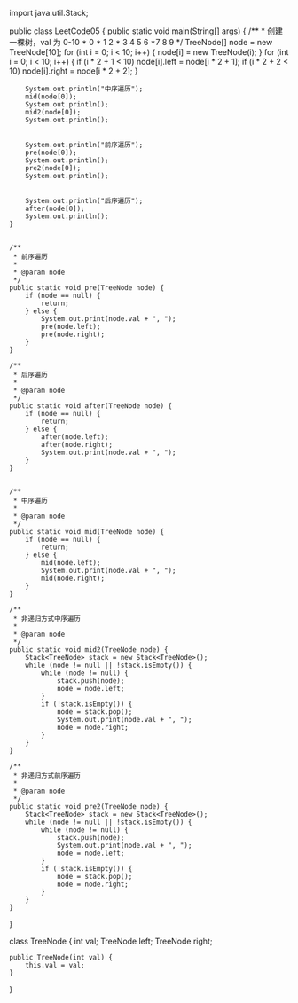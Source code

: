 import java.util.Stack;

public class LeetCode05 {
    public static void main(String[] args) {
        /**
         * 创建一棵树，val 为 0-10
         *             0
         *       1          2
         *  3      4    5    6
         *7  8  9
         */
        TreeNode[] node = new TreeNode[10];
        for (int i = 0; i < 10; i++) {
            node[i] = new TreeNode(i);
        }
        for (int i = 0; i < 10; i++) {
            if (i * 2 + 1 < 10)
                node[i].left = node[i * 2 + 1];
            if (i * 2 + 2 < 10)
                node[i].right = node[i * 2 + 2];
        }

        System.out.println("中序遍历");
        mid(node[0]);
        System.out.println();
        mid2(node[0]);
        System.out.println();


        System.out.println("前序遍历");
        pre(node[0]);
        System.out.println();
        pre2(node[0]);
        System.out.println();


        System.out.println("后序遍历");
        after(node[0]);
        System.out.println();
    }


    /**
     * 前序遍历
     *
     * @param node
     */
    public static void pre(TreeNode node) {
        if (node == null) {
            return;
        } else {
            System.out.print(node.val + ", ");
            pre(node.left);
            pre(node.right);
        }
    }

    /**
     * 后序遍历
     *
     * @param node
     */
    public static void after(TreeNode node) {
        if (node == null) {
            return;
        } else {
            after(node.left);
            after(node.right);
            System.out.print(node.val + ", ");
        }
    }


    /**
     * 中序遍历
     *
     * @param node
     */
    public static void mid(TreeNode node) {
        if (node == null) {
            return;
        } else {
            mid(node.left);
            System.out.print(node.val + ", ");
            mid(node.right);
        }
    }

    /**
     * 非递归方式中序遍历
     *
     * @param node
     */
    public static void mid2(TreeNode node) {
        Stack<TreeNode> stack = new Stack<TreeNode>();
        while (node != null || !stack.isEmpty()) {
            while (node != null) {
                stack.push(node);
                node = node.left;
            }
            if (!stack.isEmpty()) {
                node = stack.pop();
                System.out.print(node.val + ", ");
                node = node.right;
            }
        }
    }

    /**
     * 非递归方式前序遍历
     *
     * @param node
     */
    public static void pre2(TreeNode node) {
        Stack<TreeNode> stack = new Stack<TreeNode>();
        while (node != null || !stack.isEmpty()) {
            while (node != null) {
                stack.push(node);
                System.out.print(node.val + ", ");
                node = node.left;
            }
            if (!stack.isEmpty()) {
                node = stack.pop();
                node = node.right;
            }
        }
    }


}

class TreeNode {
    int val;
    TreeNode left;
    TreeNode right;

    public TreeNode(int val) {
        this.val = val;
    }
}
